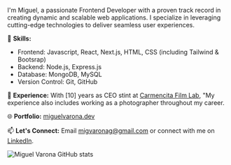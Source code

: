 I'm Miguel, a passionate Frontend Developer with a proven track record in creating dynamic and scalable web applications. I specialize in leveraging cutting-edge technologies to deliver seamless user experiences. 


🚀 **Skills:**
- Frontend: Javascript, React, Next.js, HTML, CSS (including Tailwind & Bootsrap)
- Backend: Node.js, Express.js
- Database: MongoDB, MySQL
- Version Control: Git, GitHub

💼 **Experience:**
With [10] years as CEO stint at [Carmencita Film Lab](https://carmencitafilmlab.com/), "My experience also includes working as a photographer throughout my career.


🌐 **Portfolio:**
 [miguelvarona.dev](https://miguelvarona.dev/)
 
📫 **Let's Connect:**
Email [migvaronag@gmail.com](mailto:migvaronag@gmail.com) or connect with me on [LinkedIn](https://www.linkedin.com/in/miguel-varona-555643284/).

![Miguel Varona GitHub stats](https://github-readme-stats.vercel.app/api?username=MigVarona&show_icons=true&theme=radical)




